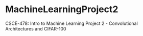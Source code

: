 # MachineLearningProject2
CSCE-478: Intro to Machine Learning Project 2 - Convolutional Architectures and CIFAR-100
